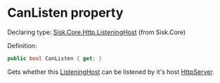 <!--

Copyrights 2023 Sisk Framework - CypherPotato
Published under MIT license

!!! DO NOT EDIT THIS FILE !!!
This file was generated by a tool in the Sisk package. To edit the information in this documentation,
edit the XML documentation present in the Sisk source code.

-->


# CanListen property

Declaring type: [Sisk.Core.Http.ListeningHost](/read?q=/contents/spec/Sisk.Core.Http.ListeningHost.md) (from Sisk.Core)


Definition:

```cs
public bool CanListen { get; }
```

Gets whether this <a href="/read?q=/contents/spec/Sisk.Core.Http.ListeningHost.md">ListeningHost</a> can be listened by it's host <a href="/read?q=/contents/spec/Sisk.Core.Http.HttpServer.md">HttpServer</a>.


